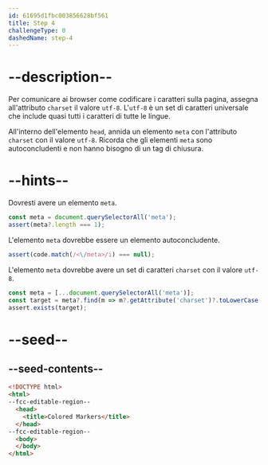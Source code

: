 ```yaml
---
id: 61695d1fbc003856628bf561
title: Step 4
challengeType: 0
dashedName: step-4
---
```


# --description--

Per comunicare ai browser come codificare i caratteri sulla pagina, assegna all'attributo `charset` il valore `utf-8`. L'`utf-8` è un set di caratteri universale che include quasi tutti i caratteri di tutte le lingue.

All'interno dell'elemento `head`, annida un elemento `meta` con l'attributo `charset` con il valore `utf-8`. Ricorda che gli elementi `meta` sono autoconcludenti e non hanno bisogno di un tag di chiusura.

# --hints--

Dovresti avere un elemento `meta`.

```js
const meta = document.querySelectorAll('meta');
assert(meta?.length === 1);
```

L'elemento `meta` dovrebbe essere un elemento autoconcludente.

```js
assert(code.match(/<\/meta>/i) === null);
```

L'elemento `meta` dovrebbe avere un set di caratteri `charset` con il valore `utf-8`.

```js
const meta = [...document.querySelectorAll('meta')];
const target = meta?.find(m => m?.getAttribute('charset')?.toLowerCase() === 'utf-8');
assert.exists(target);
```

# --seed--

## --seed-contents--

```html
<!DOCTYPE html>
<html>
--fcc-editable-region--
  <head>
    <title>Colored Markers</title>
  </head>
--fcc-editable-region--
  <body>
  </body>
</html>
```
